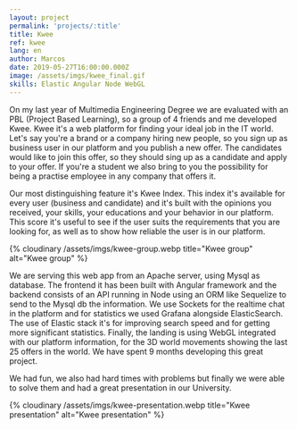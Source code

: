 ```yaml
---
layout: project
permalink: 'projects/:title'
title: Kwee
ref: kwee
lang: en
author: Marcos
date: 2019-05-27T16:00:00.000Z
image: /assets/imgs/kwee_final.gif
skills: Elastic Angular Node WebGL
---
```

On my last year of Multimedia Engineering Degree we are evaluated with an PBL (Project Based Learning), so a group of 4 friends and me developed Kwee. Kwee it's a web platform for finding your ideal job in the IT world. Let's say you're a brand or a company hiring new people, so you sign up as business user in our platform and you publish a new offer. The candidates would like to join this offer, so they should sing up as a candidate and apply to your offer. If you're a student we also bring to you the possibility for being a practise employee in any company that offers it. 

Our most distinguishing feature it's Kwee Index. This index it's available for every user (business and candidate) and it's built with the opinions you received, your skills, your educations and your behavior in our platform. This score it's useful to see if the user suits the requirements that you are looking for, as well as to show how reliable the user is in our platform. 

{% cloudinary /assets/imgs/kwee-group.webp title="Kwee group" alt="Kwee group" %}

We are serving this web app from an Apache server, using Mysql as database. The frontend it has been built with Angular framework and the backend consists of an API running in Node using an ORM like Sequelize to send to the Mysql db the information. We use Sockets for the realtime chat in the platform and for statistics we used Grafana alongside ElasticSearch. The use of Elastic stack it's for improving search speed and for getting more significant statistics. Finally, the landing is using WebGL integrated with our platform information, for the 3D world movements showing the last 25 offers in the world. We have spent 9 months developing this great project. 

We had fun, we also had hard times with problems but finally we were able to solve them and had a great presentation in our University.

{% cloudinary /assets/imgs/kwee-presentation.webp title="Kwee presentation" alt="Kwee presentation" %} 
